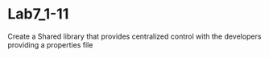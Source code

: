 # Lab7_1-11
Create a Shared library that provides centralized control with the developers providing a properties file
